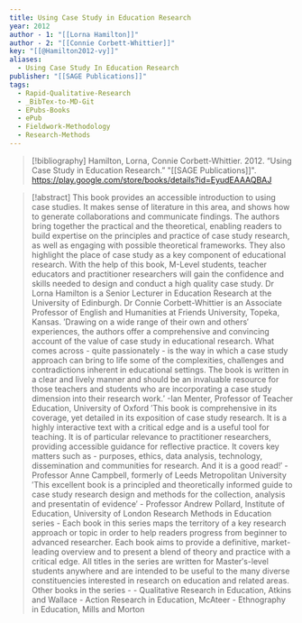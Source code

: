 ```yaml
---
title: Using Case Study in Education Research
year: 2012
author - 1: "[[Lorna Hamilton]]"
author - 2: "[[Connie Corbett-Whittier]]"
key: "[[@Hamilton2012-vy]]"
aliases:
  - Using Case Study In Education Research
publisher: "[[SAGE Publications]]"
tags:
  - Rapid-Qualitative-Research
  - _BibTex-to-MD-Git
  - EPubs-Books
  - ePub
  - Fieldwork-Methodology
  - Research-Methods
---
```


> [!bibliography]
> Hamilton, Lorna, Connie Corbett-Whittier. 2012. “Using Case Study in Education Research.” "[[SAGE Publications]]". https://play.google.com/store/books/details?id=EyudEAAAQBAJ

> [!abstract]
> This book provides an accessible introduction to using case studies. It makes sense of literature in this area, and shows how to generate collaborations and communicate findings. The authors bring together the practical and the theoretical, enabling readers to build expertise on the principles and practice of case study research, as well as engaging with possible theoretical frameworks. They also highlight the place of case study as a key component of educational research. With the help of this book, M-Level students, teacher educators and practitioner researchers will gain the confidence and skills needed to design and conduct a high quality case study. Dr Lorna Hamilton is a Senior Lecturer in Education Research at the University of Edinburgh. Dr Connie Corbett-Whittier is an Associate Professor of English and Humanities at Friends University, Topeka, Kansas. ′Drawing on a wide range of their own and others′ experiences, the authors offer a comprehensive and convincing account of the value of case study in educational research. What comes across - quite passionately - is the way in which a case study approach can bring to life some of the complexities, challenges and contradictions inherent in educational settings. The book is written in a clear and lively manner and should be an invaluable resource for those teachers and students who are incorporating a case study dimension into their research work.′ -Ian Menter, Professor of Teacher Education, University of Oxford ′This book is comprehensive in its coverage, yet detailed in its exposition of case study research. It is a highly interactive text with a critical edge and is a useful tool for teaching. It is of particular relevance to practitioner researchers, providing accessible guidance for reflective practice. It covers key matters such as -  purposes, ethics, data analysis, technology, dissemination and communities for research. And it is a good read!′ - Professor Anne Campbell, formerly of Leeds Metropolitan University ′This excellent book is a principled and theoretically informed guide to case study research design and methods for the collection, analysis and presentatin of evidence′ - Professor Andrew Pollard, Institute of Education, University of London Research Methods in Education series -  Each book in this series maps the territory of a key research approach or topic in order to help readers progress from beginner to advanced researcher. Each book aims to provide a definitive, market-leading overview and to present a blend of theory and practice with a critical edge. All titles in the series are written for Master′s-level students anywhere and are intended to be useful to the many diverse constituencies interested in research on education and related areas. Other books in the series -  - Qualitative Research in Education, Atkins and Wallace - Action Research in Education, McAteer - Ethnography in Education, Mills and Morton